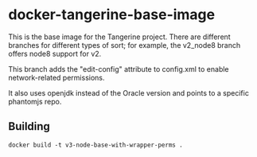 # docker-tangerine-base-image

This is the base image for the Tangerine project. There are different branches for different types of sort; for example, the v2_node8 branch offers node8 support for v2.

This branch adds the "edit-config" attribute to config.xml to enable network-related permissions.

It also uses openjdk instead of the Oracle version and points to a specific phantomjs repo.

## Building

```
docker build -t v3-node-base-with-wrapper-perms .
```